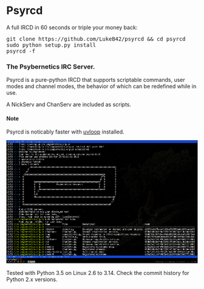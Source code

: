 # Psyrcd

A full IRCD in 60 seconds or triple your money back:
<pre>
git clone https://github.com/LukeB42/psyrcd && cd psyrcd
sudo python setup.py install
psyrcd -f
</pre>
### The Psybernetics IRC Server.

Psyrcd is a pure-python IRCD that supports scriptable commands, user modes and
channel modes, the behavior of which can be redefined while in use.

A NickServ and ChanServ are included as scripts.

#### Note
Psyrcd is noticably faster with [uvloop](https://github.com/MagicStack/uvloop) installed.

![Alt text](doc/psyrcd.png?raw=true "OK now throw NLTK in the mix")

Tested with Python 3.5 on Linux 2.6 to 3.14.
Check the commit history for Python 2.x versions.


